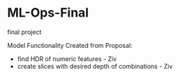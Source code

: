 # ML-Ops-Final
final project

Model Functionality Created from Proposal:
* find HDR of numeric features - Ziv
* create slices with desired depth of combinations - Ziv
